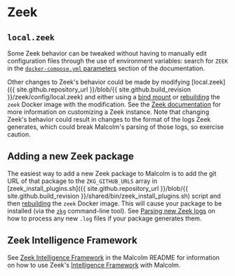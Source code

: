# <a name="Zeek"></a>Zeek

## <a name="LocalZeek"></a>`local.zeek`

Some Zeek behavior can be tweaked without having to manually edit configuration files through the use of environment variables: search for `ZEEK` in the [`docker-compose.yml` parameters](malcolm-config.md#DockerComposeYml) section of the documentation.

Other changes to Zeek's behavior could be made by modifying [local.zeek]({{ site.github.repository_url }}/blob/{{ site.github.build_revision }}/zeek/config/local.zeek) and either using a [bind mount](contributing-local-modifications.md#Bind) or [rebuilding](development.md#Build) the `zeek` Docker image with the modification. See the [Zeek documentation](https://docs.zeek.org/en/master/quickstart.html#local-site-customization) for more information on customizing a Zeek instance. Note that changing Zeek's behavior could result in changes to the format of the logs Zeek generates, which could break Malcolm's parsing of those logs, so exercise caution.

## <a name="ZeekPackage"></a>Adding a new Zeek package

The easiest way to add a new Zeek package to Malcolm is to add the git URL of that package to the `ZKG_GITHUB_URLS` array in [zeek_install_plugins.sh]({{ site.github.repository_url }}/blob/{{ site.github.build_revision }}/shared/bin/zeek_install_plugins.sh) script and then [rebuilding](development.md#Build) the `zeek` Docker image. This will cause your package to be installed (via the [`zkg`](https://docs.zeek.org/projects/package-manager/en/stable/zkg.html) command-line tool). See [Parsing new Zeek logs](contributing-logstash.md#LogstashZeek) on how to process any new `.log` files if your package generates them.

## <a name="ContributingZeekIntel"></a>Zeek Intelligence Framework

See [Zeek Intelligence Framework](zeek-intel.md#ZeekIntel) in the Malcolm README for information on how to use Zeek's [Intelligence Framework](https://docs.zeek.org/en/master/frameworks/intel.html) with Malcolm.